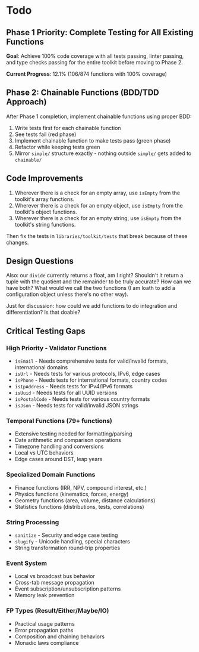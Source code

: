 # Todo

## Phase 1 Priority: Complete Testing for All Existing Functions

**Goal**: Achieve 100% code coverage with all tests passing, linter passing, and type checks passing for the entire toolkit before moving to Phase 2.

**Current Progress**: 12.1% (106/874 functions with 100% coverage)

## Phase 2: Chainable Functions (BDD/TDD Approach)

After Phase 1 completion, implement chainable functions using proper BDD:
1. Write tests first for each chainable function
2. See tests fail (red phase)
3. Implement chainable function to make tests pass (green phase)
4. Refactor while keeping tests green
5. Mirror `simple/` structure exactly - nothing outside `simple/` gets added to `chainable/`

## Code Improvements

1. Wherever there is a check for an empty array, use `isEmpty` from the toolkit's array functions.
2. Wherever there is a check for an empty object, use `isEmpty` from the toolkit's object functions.
3. Wherever there is a check for an empty string, use `isEmpty` from the toolkit's string functions.

Then fix the tests in `libraries/toolkit/tests` that break because of these changes.

## Design Questions

Also: our `divide` currently returns a float, am I right? Shouldn't it return a tuple with the quotient and the remainder to be truly accurate? How can we have both? What would we call the two functions (I am loath to add a configuration object unless there's no other way).

Just for discussion: how could we add functions to do integration and differentiation? Is that doable?

## Critical Testing Gaps

### High Priority - Validator Functions
- `isEmail` - Needs comprehensive tests for valid/invalid formats, international domains
- `isUrl` - Needs tests for various protocols, IPv6, edge cases
- `isPhone` - Needs tests for international formats, country codes
- `isIpAddress` - Needs tests for IPv4/IPv6 formats
- `isUuid` - Needs tests for all UUID versions
- `isPostalCode` - Needs tests for various country formats
- `isJson` - Needs tests for valid/invalid JSON strings

### Temporal Functions (79+ functions)
- Extensive testing needed for formatting/parsing
- Date arithmetic and comparison operations
- Timezone handling and conversions
- Local vs UTC behaviors
- Edge cases around DST, leap years

### Specialized Domain Functions
- Finance functions (IRR, NPV, compound interest, etc.)
- Physics functions (kinematics, forces, energy)
- Geometry functions (area, volume, distance calculations)
- Statistics functions (distributions, tests, correlations)

### String Processing
- `sanitize` - Security and edge case testing
- `slugify` - Unicode handling, special characters
- String transformation round-trip properties

### Event System
- Local vs broadcast bus behavior
- Cross-tab message propagation
- Event subscription/unsubscription patterns
- Memory leak prevention

### FP Types (Result/Either/Maybe/IO)
- Practical usage patterns
- Error propagation paths
- Composition and chaining behaviors
- Monadic laws compliance
